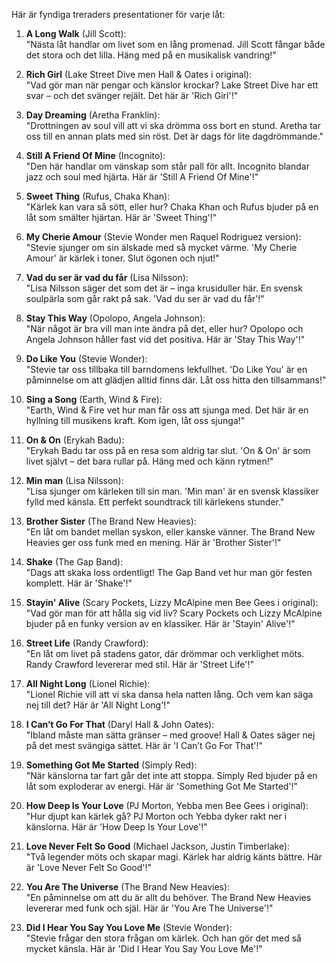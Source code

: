 Här är fyndiga treraders presentationer för varje låt:

1. **A Long Walk** (Jill Scott):  
   "Nästa låt handlar om livet som en lång promenad. Jill Scott fångar både det stora och det lilla. Häng med på en musikalisk vandring!"
   
2. **Rich Girl** (Lake Street Dive men Hall & Oates i original):  
   "Vad gör man när pengar och känslor krockar? Lake Street Dive har ett svar – och det svänger rejält. Det här är 'Rich Girl'!"

3. **Day Dreaming** (Aretha Franklin):  
   "Drottningen av soul vill att vi ska drömma oss bort en stund. Aretha tar oss till en annan plats med sin röst. Det är dags för lite dagdrömmande."

4. **Still A Friend Of Mine** (Incognito):  
   "Den här handlar om vänskap som står pall för allt. Incognito blandar jazz och soul med hjärta. Här är 'Still A Friend Of Mine'!"

5. **Sweet Thing** (Rufus, Chaka Khan):  
   "Kärlek kan vara så sött, eller hur? Chaka Khan och Rufus bjuder på en låt som smälter hjärtan. Här är 'Sweet Thing'!"

6. **My Cherie Amour** (Stevie Wonder men Raquel Rodriguez version):  
   "Stevie sjunger om sin älskade med så mycket värme. 'My Cherie Amour' är kärlek i toner. Slut ögonen och njut!"

7. **Vad du ser är vad du får** (Lisa Nilsson):  
   "Lisa Nilsson säger det som det är – inga krusiduller här. En svensk soulpärla som går rakt på sak. 'Vad du ser är vad du får'!"

8. **Stay This Way** (Opolopo, Angela Johnson):  
   "När något är bra vill man inte ändra på det, eller hur? Opolopo och Angela Johnson håller fast vid det positiva. Här är 'Stay This Way'!"

9. **Do Like You** (Stevie Wonder):  
   "Stevie tar oss tillbaka till barndomens lekfullhet. 'Do Like You' är en påminnelse om att glädjen alltid finns där. Låt oss hitta den tillsammans!"

10. **Sing a Song** (Earth, Wind & Fire):  
   "Earth, Wind & Fire vet hur man får oss att sjunga med. Det här är en hyllning till musikens kraft. Kom igen, låt oss sjunga!"

11. **On & On** (Erykah Badu):  
   "Erykah Badu tar oss på en resa som aldrig tar slut. 'On & On' är som livet självt – det bara rullar på. Häng med och känn rytmen!"
   
12. **Min man** (Lisa Nilsson):  
   "Lisa sjunger om kärleken till sin man. 'Min man' är en svensk klassiker fylld med känsla. Ett perfekt soundtrack till kärlekens stunder."

13. **Brother Sister** (The Brand New Heavies):  
   "En låt om bandet mellan syskon, eller kanske vänner. The Brand New Heavies ger oss funk med en mening. Här är 'Brother Sister'!"

14. **Shake** (The Gap Band):  
   "Dags att skaka loss ordentligt! The Gap Band vet hur man gör festen komplett. Här är 'Shake'!"

15. **Stayin' Alive** (Scary Pockets, Lizzy McAlpine men Bee Gees i original):  
   "Vad gör man för att hålla sig vid liv? Scary Pockets och Lizzy McAlpine bjuder på en funky version av en klassiker. Här är 'Stayin' Alive'!"
   
16. **Street Life** (Randy Crawford):  
   "En låt om livet på stadens gator, där drömmar och verklighet möts. Randy Crawford levererar med stil. Här är 'Street Life'!"

17. **All Night Long** (Lionel Richie):  
   "Lionel Richie vill att vi ska dansa hela natten lång. Och vem kan säga nej till det? Här är 'All Night Long'!"
   
18. **I Can’t Go For That** (Daryl Hall & John Oates):  
   "Ibland måste man sätta gränser – med groove! Hall & Oates säger nej på det mest svängiga sättet. Här är 'I Can’t Go For That'!"
   
19. **Something Got Me Started** (Simply Red):  
   "När känslorna tar fart går det inte att stoppa. Simply Red bjuder på en låt som exploderar av energi. Här är 'Something Got Me Started'!"
   
20. **How Deep Is Your Love** (PJ Morton, Yebba men Bee Gees i original):  
   "Hur djupt kan kärlek gå? PJ Morton och Yebba dyker rakt ner i känslorna. Här är 'How Deep Is Your Love'!"

21. **Love Never Felt So Good** (Michael Jackson, Justin Timberlake):  
   "Två legender möts och skapar magi. Kärlek har aldrig känts bättre. Här är 'Love Never Felt So Good'!"

22. **You Are The Universe** (The Brand New Heavies):  
   "En påminnelse om att du är allt du behöver. The Brand New Heavies levererar med funk och själ. Här är 'You Are The Universe'!"

23. **Did I Hear You Say You Love Me** (Stevie Wonder):  
   "Stevie frågar den stora frågan om kärlek. Och han gör det med så mycket känsla. Här är 'Did I Hear You Say You Love Me'!"
